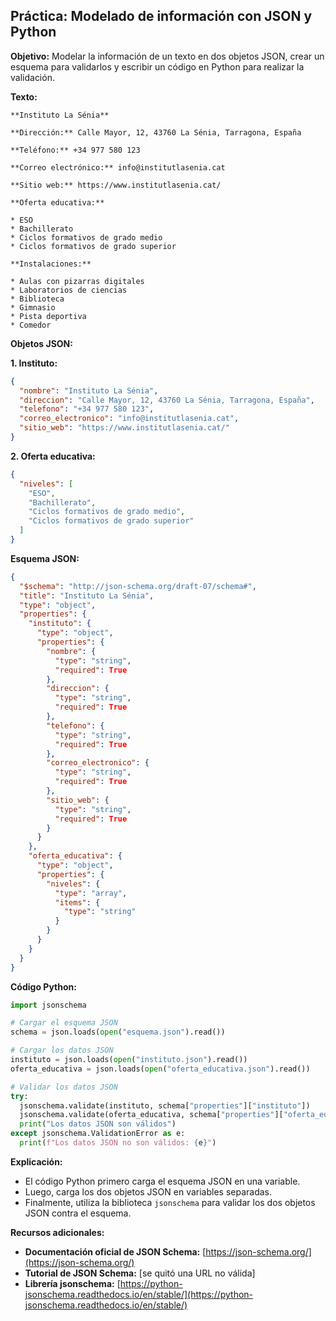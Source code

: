## Práctica: Modelado de información con JSON y Python

**Objetivo:** Modelar la información de un texto en dos objetos JSON, crear un esquema para validarlos y escribir un código en Python para realizar la validación.

**Texto:**

```
**Instituto La Sénia**

**Dirección:** Calle Mayor, 12, 43760 La Sénia, Tarragona, España

**Teléfono:** +34 977 580 123

**Correo electrónico:** info@institutlasenia.cat

**Sitio web:** https://www.institutlasenia.cat/

**Oferta educativa:**

* ESO
* Bachillerato
* Ciclos formativos de grado medio
* Ciclos formativos de grado superior

**Instalaciones:**

* Aulas con pizarras digitales
* Laboratorios de ciencias
* Biblioteca
* Gimnasio
* Pista deportiva
* Comedor
```

**Objetos JSON:**

**1. Instituto:**

```json
{
  "nombre": "Instituto La Sénia",
  "direccion": "Calle Mayor, 12, 43760 La Sénia, Tarragona, España",
  "telefono": "+34 977 580 123",
  "correo_electronico": "info@institutlasenia.cat",
  "sitio_web": "https://www.institutlasenia.cat/"
}
```

**2. Oferta educativa:**

```json
{
  "niveles": [
    "ESO",
    "Bachillerato",
    "Ciclos formativos de grado medio",
    "Ciclos formativos de grado superior"
  ]
}
```

**Esquema JSON:**

```json
{
  "$schema": "http://json-schema.org/draft-07/schema#",
  "title": "Instituto La Sénia",
  "type": "object",
  "properties": {
    "instituto": {
      "type": "object",
      "properties": {
        "nombre": {
          "type": "string",
          "required": True
        },
        "direccion": {
          "type": "string",
          "required": True
        },
        "telefono": {
          "type": "string",
          "required": True
        },
        "correo_electronico": {
          "type": "string",
          "required": True
        },
        "sitio_web": {
          "type": "string",
          "required": True
        }
      }
    },
    "oferta_educativa": {
      "type": "object",
      "properties": {
        "niveles": {
          "type": "array",
          "items": {
            "type": "string"
          }
        }
      }
    }
  }
}
```

**Código Python:**

```python
import jsonschema

# Cargar el esquema JSON
schema = json.loads(open("esquema.json").read())

# Cargar los datos JSON
instituto = json.loads(open("instituto.json").read())
oferta_educativa = json.loads(open("oferta_educativa.json").read())

# Validar los datos JSON
try:
  jsonschema.validate(instituto, schema["properties"]["instituto"])
  jsonschema.validate(oferta_educativa, schema["properties"]["oferta_educativa"])
  print("Los datos JSON son válidos")
except jsonschema.ValidationError as e:
  print(f"Los datos JSON no son válidos: {e}")
```

**Explicación:**

* El código Python primero carga el esquema JSON en una variable.
* Luego, carga los dos objetos JSON en variables separadas.
* Finalmente, utiliza la biblioteca `jsonschema` para validar los dos objetos JSON contra el esquema.

**Recursos adicionales:**

* **Documentación oficial de JSON Schema:** [https://json-schema.org/](https://json-schema.org/)
* **Tutorial de JSON Schema:** [se quitó una URL no válida]
* **Librería jsonschema:** [https://python-jsonschema.readthedocs.io/en/stable/](https://python-jsonschema.readthedocs.io/en/stable/)
